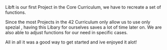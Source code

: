 Libft is our first Project in the Core Curriculum, we have to recreate a set of functions. 

Since the most Projects in the 42 Curriculum only allow us to use only spezial , having this Libary for ourselves saves a lot of time later on.
We are also able to adjust functions for our need in specific cases.

All in all it was a good way to get started and ive enjoyed it alot!
